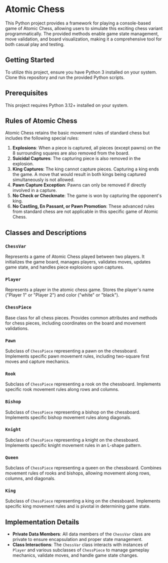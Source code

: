 # Atomic Chess

This Python project provides a framework for playing a console-based game of Atomic Chess, allowing users to simulate this exciting chess variant programmatically. The provided methods enable game state management, move validation, and board visualization, making it a comprehensive tool for both casual play and testing.

## Getting Started

To utilize this project, ensure you have Python 3 installed on your system. Clone this repository and run the provided Python scripts.

## Prerequisites

This project requires Python 3.12+ installed on your system.

## Rules of Atomic Chess
Atomic Chess retains the basic movement rules of standard chess but includes the following special rules:
1. **Explosions**: When a piece is captured, all pieces (except pawns) on the 8 surrounding squares are also removed from the board.
2. **Suicidal Captures**: The capturing piece is also removed in the explosion.
3. **King Captures**: The king cannot capture pieces. Capturing a king ends the game. A move that would result in both kings being captured simultaneously is not allowed.
4. **Pawn Capture Exception**: Pawns can only be removed if directly involved in a capture.
5. **No Check or Checkmate**: The game is won by capturing the opponent's king.
6. **No Castling, En Passant, or Pawn Promotion**: These advanced rules from standard chess are not applicable in this specific game of Atomic Chess.

## Classes and Descriptions

### `ChessVar`
Represents a game of Atomic Chess played between two players. It initializes the game board, manages players, validates moves, updates game state, and handles piece explosions upon captures.

### `Player`
Represents a player in the atomic chess game. Stores the player's name ("Player 1" or "Player 2") and color ("white" or "black").

### `ChessPiece`
Base class for all chess pieces. Provides common attributes and methods for chess pieces, including coordinates on the board and movement validations.

### `Pawn`
Subclass of `ChessPiece` representing a pawn on the chessboard. Implements specific pawn movement rules, including two-square first moves and capture mechanics.

### `Rook`
Subclass of `ChessPiece` representing a rook on the chessboard. Implements specific rook movement rules along rows and columns.

### `Bishop`
Subclass of `ChessPiece` representing a bishop on the chessboard. Implements specific bishop movement rules along diagonals.

### `Knight`
Subclass of `ChessPiece` representing a knight on the chessboard. Implements specific knight movement rules in an L-shape pattern.

### `Queen`
Subclass of `ChessPiece` representing a queen on the chessboard. Combines movement rules of rooks and bishops, allowing movement along rows, columns, and diagonals.

### `King`
Subclass of `ChessPiece` representing a king on the chessboard. Implements specific king movement rules and is pivotal in determining game state.

## Implementation Details
- **Private Data Members**: All data members of the `ChessVar` class are private to ensure encapsulation and proper state management.
- **Class Interactions**: The `ChessVar` class interacts with instances of `Player` and various subclasses of `ChessPiece` to manage gameplay mechanics, validate moves, and handle game state changes.